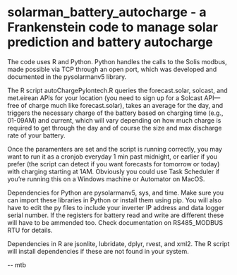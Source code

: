 # solarman_battery_autocharge - a Frankenstein code to manage solar prediction and battery autocharge

The code uses R and Python. Python handles the calls to the Solis modbus, made possible via TCP through an open port, which was developed and documented in the pysolarmanv5 library. 

The R script autoChargePylontech.R queries the forecast.solar, solcast, and met.eirean APIs for your location (you need to sign up for a Solcast API—free of charge much like forecast.solar), takes an average for the day, and triggers the necessary charge of the battery based on charging time (e.g., 01-09AM) and current, which will vary depending on how much charge is required to get through the day and of course the size and max discharge rate of your battery. 

Once the paramenters are set and the script is running correctly, you may want to run it as a cronjob everyday 1 min past midnight, or earlier if you prefer (the script can detect if you want forecasts for tomorrow or today) with charging starting at 1AM. Obviously you could use Task Scheduler if you’re running this on a Windows machine or Automator on MacOS. 

Dependencies for Python are pysolarmanv5, sys, and time. Make sure you can import these libraries in Python or install them using pip. You will also have to edit the py files to include your inverter IP address and data logger serial number. If the registers for battery read and write are different these will have to be ammended too. Check documentation on RS485_MODBUS RTU for details.  

Dependencies in R are jsonlite, lubridate, dplyr, rvest, and xml2. The R script will install dependencies if these are not found in your system. 

-- mtb
